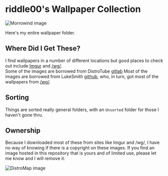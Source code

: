 # riddle00's Wallpaper Collection

![Morrowind image](https://github.com/00riddle00/pics/raw/master/TES/morrowind.jpg) 

Here's my entire wallpaper folder. 

## Where Did I Get These?
I find wallpapers in a number of different locations but good places to check out include [Imgur](http://imgur.com) and [/wg/](http://4chan.org/wg).  
Some of the images are borrowed from DistroTube [gitlab](https://gitlab.com/dwt1)
Most of the images are borrowed from LukeSmith [github](https://github.com/LukeSmithxyz), who, in turn, got most of the wallpapers from [/wg/](http://4chan.org/wg).

## Sorting

Things are sorted really general folders, with an `Unsorted` folder for those I haven't gone thru.

## Ownership

Because I downloaded most of these from sites like Imgur and /wg/, I have no
way of knowing if there is a copyright on these images. If you find an image
hosted in this repository that is yours and of limited use, please let me know
and I will remove it.

![DistroMap image](https://github.com/00riddle00/pics/raw/master/Tech/distromap.png) 
